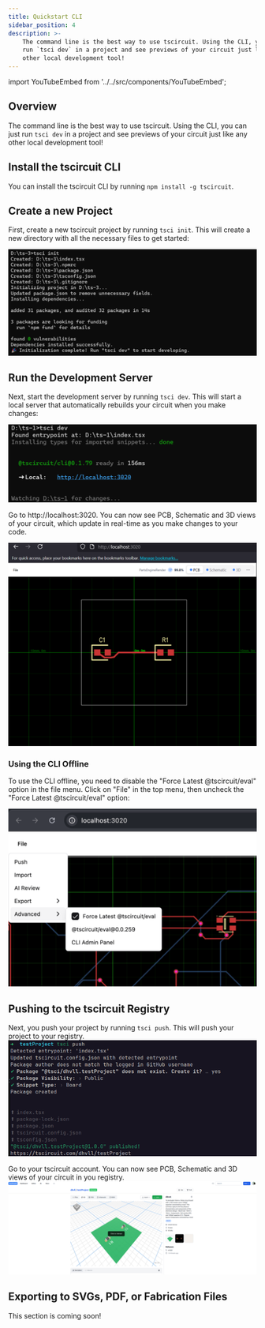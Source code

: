 ```yaml
---
title: Quickstart CLI
sidebar_position: 4
description: >-
    The command line is the best way to use tscircuit. Using the CLI, you can just
    run `tsci dev` in a project and see previews of your circuit just like any
    other local development tool!
---
```


import YouTubeEmbed from '../../src/components/YouTubeEmbed';

## Overview

The command line is the best way to use tscircuit. Using the CLI, you can just
run `tsci dev` in a project and see previews of your circuit just like any
other local development tool!

<YouTubeEmbed youtubeId="faW4-M91rQQ" />

## Install the tscircuit CLI

You can install the tscircuit CLI by running `npm install -g tscircuit`.

## Create a new Project

First, create a new tscircuit project by running `tsci init`. This will create a new directory with all the necessary files to get started:

![tsci init result](../../static/img/tsci-init.png)

## Run the Development Server

Next, start the development server by running `tsci dev`. This will start a local server that automatically rebuilds your circuit when you make changes:

![tsci dev result](../../static/img/tsci-dev.png)

Go to http://localhost:3020. You can now see PCB, Schematic and 3D views of your circuit, which update in real-time as you make changes to your code.

![browser](../../static/img/pcb-runframe.png)

### Using the CLI Offline

To use the CLI offline, you need to disable the "Force Latest @tscircuit/eval" option in the file menu. Click on "File" in the top menu, then uncheck the "Force Latest @tscircuit/eval" option:

![Force eval option in file menu](../../static/img/force-eval.png)

## Pushing to the tscircuit Registry

<!-- TODO -->
Next, you push your project by running `tsci push`. This will push your project to your registry.
![tsci push result](../../static/img/tsci-push.png)

Go to your tscircuit account. You can now see PCB, Schematic and 3D views of your circuit in you registry. 
![browser](../../static/img/registry-snippet.png)

## Exporting to SVGs, PDF, or Fabrication Files

<!-- TODO -->

This section is coming soon!